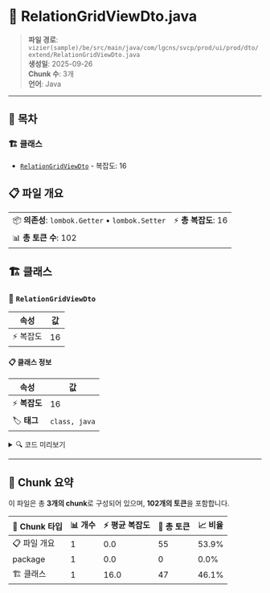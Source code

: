 # 📄 RelationGridViewDto.java

> **파일 경로**: `vizier(sample)/be/src/main/java/com/lgcns/svcp/prod/ui/prod/dto/extend/RelationGridViewDto.java`  
> **생성일**: 2025-09-26  
> **Chunk 수**: 3개  
> **언어**: Java
---

## 📑 목차

### 🏗️ 클래스
- [`RelationGridViewDto`](#class-relationgridviewdto) - 복잡도: 16

## 📋 파일 개요

| | |
|--|--|
| 📦 **의존성**: `lombok.Getter` • `lombok.Setter` | ⚡ **총 복잡도**: 16 |
| 📊 **총 토큰 수**: 102 |  |



## 🏗️ 클래스

### <a id="class-relationgridviewdto"></a>🎯 `RelationGridViewDto`

| 속성 | 값 |
|------|----|
| ⚡ 복잡도 | 16 |



#### 📋 클래스 정보

| 속성 | 값 |
|------|----|
| ⚡ **복잡도** | 16 || 📍 **라인 범위** | 8-8 |
| 🏷️ **태그** | `class, java` |

<details>
<summary>🔍 코드 미리보기</summary>

```java
public class RelationGridViewDto {
	
	private Integer no;
	private String leaderCode;
	private String leaderName;
	private String followerCode;
	private String followerName;
	private String relationCode;
	private String relationName;
	private String relationStartDate;
	private String relationEndDate;
	private String groupCode;
	private String groupName;
	private String groupStartDate;
	private String groupEndDate;
	private String largeItemCode;
}...
```

**Chunk 정보**
- 🆔 **ID**: `04f3280f8694`
- 📍 **라인**: 8-8
- 📊 **토큰**: 47
- 🏷️ **태그**: `class, java`

</details>

---





## 🧩 Chunk 요약

이 파일은 총 **3개의 chunk**로 구성되어 있으며, **102개의 토큰**을 포함합니다.

| 🧩 Chunk 타입 | 📊 개수 | ⚡ 평균 복잡도 | 📝 총 토큰 | 📈 비율 |
|---------------|--------|-------------|----------|--------|
| 📋 파일 개요 | 1 | 0.0 | 55 | 53.9% |
| package | 1 | 0.0 | 0 | 0.0% |
| 🏗️ 클래스 | 1 | 16.0 | 47 | 46.1% |

